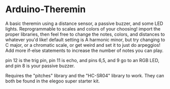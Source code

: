 # Arduino-Theremin
A basic theremin using a distance sensor, a passive buzzer, and some LED lights. Reprogrammable to scales and colors of your choosing!
import the proper libraries, then feel free to change the notes, colors, and distances to whatever you'd like!
default setting is A harmonic minor, but try changing to C major, or a chromatic scale, or get weird and set it to just do arpeggios!
Add more if-else statements to increase the number of notes you can play.

pin 12 is the trig pin,
pin 11 is echo,
and pins 6,5, and 9 go to an RGB LED, and pin 8 is your passive buzzer.


Requires the "pitches" library and the "HC-SR04" library to work. They can both be found in the elegoo super starter kit.
